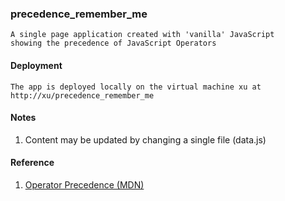 
### precedence_remember_me

    A single page application created with 'vanilla' JavaScript 
    showing the precedence of JavaScript Operators   

#### Deployment

    The app is deployed locally on the virtual machine xu at
    http://xu/precedence_remember_me


#### Notes

1.  Content may be updated by changing a single file (data.js)

#### Reference 
1.  [Operator Precedence (MDN)](https://developer.mozilla.org/en-US/docs/Web/JavaScript/Reference/Operators/Operator_Precedence)
